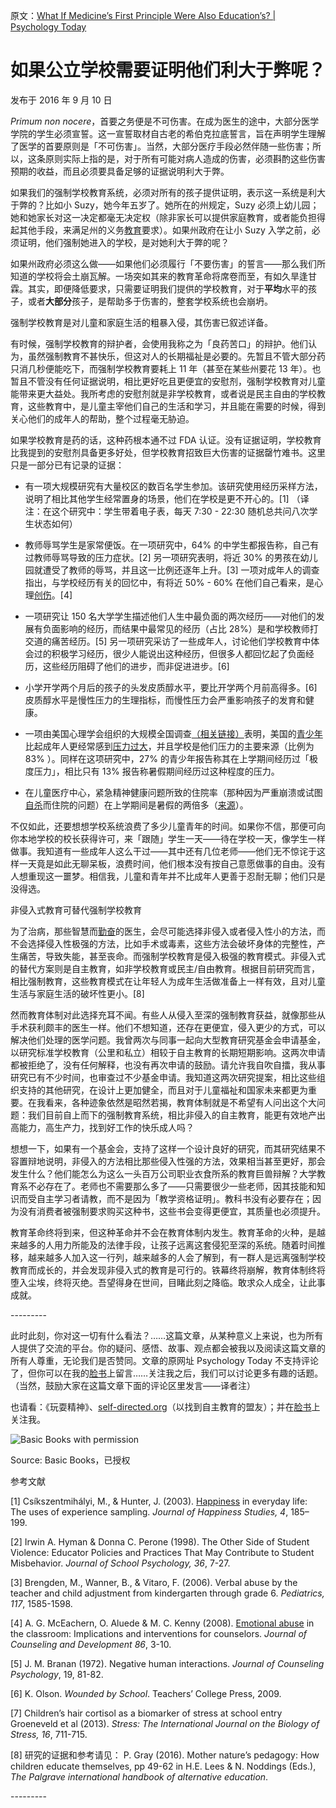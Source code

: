 原文：[What If Medicine’s First Principle Were Also Education’s? | Psychology Today](https://www.psychologytoday.com/us/blog/freedom-learn/201609/what-if-medicine-s-first-principle-were-also-education-s)

# 如果公立学校需要证明他们利大于弊呢？

发布于 2016 年 9 月 10 日

*Primum non nocere*，首要之务便是不可伤害。在成为医生的途中，大部分医学学院的学生必须宣誓。这一宣誓取材自古老的希伯克拉底誓言，旨在声明学生理解了医学的首要原则是「不可伤害」。当然，大部分医疗手段必然伴随一些伤害；所以，这条原则实际上指的是，对于所有可能对病人造成的伤害，必须斟酌这些伤害预期的收益，而且必须要具备足够的证据说明利大于弊。

如果我们的强制学校教育系统，必须对所有的孩子提供证明，表示这一系统是利大于弊的？比如小 Suzy，她今年五岁了。她所在的州规定，Suzy 必须上幼儿园；她和她家长对这一决定都毫无决定权（除非家长可以提供家庭教育，或者能负担得起其他手段，来满足州的义务[教育](ttps://www.psychologytoday.com/us/basics/education)要求）。如果州政府在让小 Suzy 入学之前，必须证明，他们强制她进入的学校，是对她利大于弊的呢？

如果州政府必须这么做——如果他们必须履行「不要伤害」的誓言——那么我们所知道的学校将会土崩瓦解。一场突如其来的教育革命将席卷而至，有如久旱逢甘霖。其实，即便降低要求，只需要证明我们提供的学校教育，对于**平均**水平的孩子，或者**大部分**孩子，是帮助多于伤害的，整套学校系统也会崩坍。

强制学校教育是对儿童和家庭生活的粗暴入侵，其伤害已叙述详备。

有时候，强制学校教育的辩护者，会使用我称之为「良药苦口」的辩护。他们认为，虽然强制教育不甚快乐，但这对人的长期福祉是必要的。先暂且不管大部分药只消几秒便能吃下，而强制学校教育要耗上 11 年（甚至在某些州要花 13 年）。也暂且不管没有任何证据说明，相比更好吃且更便宜的安慰剂，强制学校教育对儿童能带来更大益处。我所考虑的安慰剂就是非学校教育，或者说是民主自由的学校教育，这些教育中，是儿童主宰他们自己的生活和学习，并且能在需要的时候，得到关心他们的成年人的帮助，整个过程毫无胁迫。

如果学校教育是药的话，这种药根本通不过 FDA 认证。没有证据证明，学校教育比我提到的安慰剂具备更多好处，但学校教育招致巨大伤害的证据罄竹难书。这里只是一部分已有记录的证据：

- 有一项大规模研究有大量校区的数百名学生参加。该研究使用经历采样方法，说明了相比其他学生经常置身的场景，他们在学校是更不开心的。[1] （译注：在这个研究中：学生带着电子表，每天 7:30 - 22:30 随机总共问八次学生状态如何）

- 教师辱骂学生是家常便饭。在一项研究中，64% 的中学生都报告称，自己有过教师辱骂导致的压力症状。[2] 另一项研究表明，将近 30% 的男孩在幼儿园就遭受了教师的辱骂，并且这一比例还逐年上升。[3] 一项对成年人的调查指出，与学校经历有关的回忆中，有将近 50% - 60% 在他们自己看来，是心理[创伤](https://www.psychologytoday.com/us/basics/trauma)。[4]

- 一项研究让 150 名大学学生描述他们人生中最负面的两次经历——对他们的发展有负面影响的经历，而结果中最常见的经历（占比 28%）是和学校教师打交道的痛苦经历。[5] 另一项研究采访了一些成年人，讨论他们学校教育中体会过的积极学习经历，很少人能说出这种经历，但很多人都回忆起了负面经历，这些经历阻碍了他们的进步，而非促进进步。[6]

- 小学开学两个月后的孩子的头发皮质醇水平，要比开学两个月前高得多。[6] 皮质醇水平是慢性压力的生理指标，而慢性压力会严重影响孩子的发育和健康。

- 一项由美国心理学会组织的大规模全国调查[（相关链接）](https://www.apa.org/news/press/releases/stress/2013/stress-report.pdf)表明，美国的[青少年](https://www.psychologytoday.com/us/basics/adolescence)比起成年人更经常感到[压力过大](https://www.psychologytoday.com/us/basics/stress)，并且学校是他们压力的主要来源（比例为 83% ）。同样在这项研究中，27% 的青少年报告称其在上学期间经历过「极度压力」，相比只有 13% 报告称暑假期间经历过这种程度的压力。

- 在儿童医疗中心，紧急精神健康问题所致的住院率（那种因为严重崩溃或试图[自杀](https://www.psychologytoday.com/us/basics/suicide)而住院的问题）在上学期间是暑假的两倍多（[来源](https://my.psychologytoday.com/blog/freedom-learn/201408/the-danger-back-school)）。

不仅如此，还要想想学校系统浪费了多少儿童青年的时间。如果你不信，那便可向你本地学校的校长获得许可，来「跟随」学生一天——待在学校一天，像学生一样做事。我知道有一些成年人这么干过——其中还有几位老师——他们无不惊诧于这样一天竟是如此无聊呆板，浪费时间，他们根本没有按自己意愿做事的自由。没有人想重现这一噩梦。相信我，儿童和青年并不比成年人更善于忍耐无聊；他们只是没得选。

非侵入式教育可替代强制学校教育

为了治病，那些智慧而[勤奋](https://www.psychologytoday.com/us/basics/conscientiousness)的医生，会尽可能选择非侵入或者侵入性小的方法，而不会选择侵入性极强的方法，比如手术或毒素，这些方法会破坏身体的完整性，产生痛苦，导致失能，甚至丧命。而强制学校教育是侵入极强的教育模式。非侵入式的替代方案则是自主教育，如非学校教育或民主/自由教育。根据目前研究而言，相比强制教育，这些教育模式在让年轻人为成年生活做准备上一样有效，且对儿童生活与家庭生活的破坏性更小。[8]

然而教育体制对此选择充耳不闻。有些人从侵入至深的强制教育获益，就像那些从手术获利颇丰的医生一样。他们不想知道，还存在更便宜，侵入更少的方式，可以解决他们处理的医学问题。我曾两次与同事一起向大型教育研究基金会申请基金，以研究标准学校教育（公里和私立）相较于自主教育的长期短期影响。这两次申请都被拒绝了，没有任何解释，也没有再次申请的鼓励。请允许我自吹自擂，我从事研究已有不少时间，也审查过不少基金申请。我知道这两次研究提案，相比这些组织支持的其他研究，在设计上更加健全，而且对于儿童福祉和国家未来都更为重要。在我看来，各种迹象依然是昭然若揭，教育体制就是不希望有人问出这个大问题：我们目前自上而下的强制教育系统，相比非侵入的自主教育，能更有效地产出高能力，高生产力，找到好工作的快乐成人吗？

想想一下，如果有一个基金会，支持了这样一个设计良好的研究，而其研究结果不容置辩地说明，非侵入的方法相比那些侵入性强的方法，效果相当甚至更好，那会发生什么？他们能怎么为这么一头百万公司职业衣食所系的教育巨兽辩解？大学教育系不必存在了。老师也不需要那么多了——只需要很少一些老师，因其技能和知识而受自主学习者请教，而不是因为「教学资格证明」。教科书没有必要存在；因为没有消费者被强制要求购买这种书，这些书会变得更便宜，其质量也必须提升。

教育革命终将到来，但这种革命并不会在教育体制内发生。教育革命的火种，是越来越多的人用力所能及的法律手段，让孩子远离这套侵犯至深的系统。随着时间推移，越来越多人加入这一行列，越来越多的人会了解到，有一群人是远离强制学校教育而成长的，并会发现非侵入式的教育是可行的。铁幕终将崩解，教育体制终将堕入尘埃，终将灭绝。吾望得身在世间，目睹此刻之降临。敢求众人成全，让此事成就。

\---------

此时此刻，你对这一切有什么看法？……这篇文章，从某种意义上来说，也为所有人提供了交流的平台。你的疑问、感悟、故事、观点都会被我以及阅读这篇文章的所有人尊重，无论我们是否赞同。文章的原网址 Psychology Today 不支持评论了，但你可以在我的[脸书](https://www.facebook.com/peter.gray.3572)上留言……关注我之后，我们可以讨论更多有趣的话题。（当然，鼓励大家在这篇文章下面的评论区里发言——译者注）

也请看：《玩耍精神》、[self-directed.org](http://www.self-directed.org/)（以找到自主教育的盟友）；并在[脸书](https://www.facebook.com/peter.gray.3572)上关注我。

![Basic Books with permission](https://cdn.psychologytoday.com/sites/default/files/styles/article-inline-half/public/field_blog_entry_images/1360162607Gray-Free_To_rev1_20.jpg?itok=zZrhEaHa)

Source: Basic Books，已授权

参考文献

[1] Csíkszentmihályi, M., & Hunter, J. (2003). [Happiness](https://www.psychologytoday.com/us/basics/happiness) in everyday life: The uses of experience sampling. *Journal of Happiness Studies, 4*, 185–199.

[2] Irwin A. Hyman & Donna C. Perone (1998). The Other Side of Student Violence: Educator Policies and Practices That May Contribute to Student Misbehavior. *Journal of School Psychology, 36*, 7-27.

[3] Brengden, M., Wanner, B., & Vitaro, F. (2006). Verbal abuse by the teacher and child adjustment from kindergarten through grade 6. *Pediatrics, 117*, 1585-1598.

[4] A. G. McEachern, O. Aluede & M. C. Kenny (2008). [Emotional abuse](https://www.psychologytoday.com/us/basics/emotional-abuse) in the classroom: Implications and interventions for counselors. *Journal of Counseling and Development 86*, 3-10.

[5] J. M. Branan (1972). Negative human interactions. *Journal of Counseling Psychology*, 19, 81-82.

[6] K. Olson. *Wounded by School*. Teachers’ College Press, 2009.

[7] Children’s hair cortisol as a biomarker of stress at school entry Groeneveld et al (2013). *Stress: The International Journal on the Biology of Stress, 16*, 711-715.

[8] 研究的证据和参考请见： P. Gray (2016). Mother nature’s pedagogy: How children educate themselves, pp 49-62 in H.E. Lees & N. Noddings (Eds.), *The Palgrave international handbook of alternative education*.

\---------